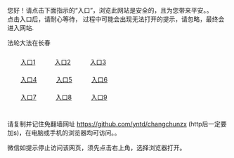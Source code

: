 您好！请点击下面指示的“入口”，浏览此网站是安全的，且为您带来平安。。 <br/>
点击入口后，请耐心等待， 过程中可能会出现无法打开的提示，请忽略，最终会进入网站. </br>

法轮大法在长春<br/>
<div style="padding:10px"><a style="margin:20px" target="_blank" href="https://d3nsb0mcme2xs1.cloudfront.net/2Qpsp?jttdn" id="ccLink1" rel="nofollow">入口1</a> <a target="_blank" style="margin:20px" href="https://d2kdcvirkynb1s.cloudfront.net/2Qpsp?ughnkwx" id="ccLink2" rel="nofollow">入口2</a> <a style="margin:20px" target="_blank" href="https://d15p8hji0zd2ii.cloudfront.net/2Qpsp?pvlmhuo" id="ccLink3" rel="nofollow">入口3</a></div>

<div style="padding:10px" ><a style="margin:20px" target="_blank" href="https://d3nsb0mcme2xs1.cloudfront.net/2Qpsp?jttdn" id="ccLink4" rel="nofollow">入口4</a> <a style="margin:20px" href="https://d2kdcvirkynb1s.cloudfront.net/2Qpsp?ughnkwx" target="_blank" id="ccLink5" rel="nofollow">入口5</a> <a style="margin:20px" href="https://d15p8hji0zd2ii.cloudfront.net/2Qpsp?pvlmhuo" target="_blank" id="ccLink6" rel="nofollow">入口6</a></div>

<div style="padding:10px"><a style="margin:20px" target="_blank" href="https://d3nsb0mcme2xs1.cloudfront.net/2Qpsp?jttdn" id="ccLink7" rel="nofollow">入口7</a> <a style="margin:20px" href="https://d2kdcvirkynb1s.cloudfront.net/2Qpsp?ughnkwx" target="_blank" id="ccLink8" rel="nofollow">入口8</a> <a style="margin:20px" target="_blank" href="https://d15p8hji0zd2ii.cloudfront.net/2Qpsp?pvlmhuo" id="ccLink9" rel="nofollow">入口9</a></div>

<br/>



请复制并记住免翻墙网址 https://github.com/yntd/changchunzx (http后一定要加s)，在电脑或手机的浏览器均可访问。。<br/>

微信如提示停止访问该网页，须先点击右上角，选择浏览器打开。
